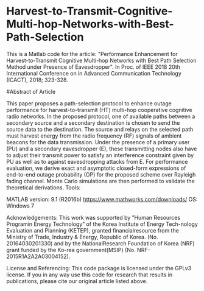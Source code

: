 # Harvest-to-Transmit-Cognitive-Multi-hop-Networks-with-Best-Path-Selection
This is a Matlab code for the article: "Performance Enhancement for Harvest-to-Transmit Cognitive Multi-hop Networks with Best Path Selection Method under Presence of Eavesdropper". In Proc. of IEEE 2018 20th International Conference on in Advanced Communication Technology (ICACT), 2018; 323-328.

#Abstract of Article

This paper proposes a path-selection protocol to enhance outage performance for harvest-to-transmit (HT) multi-hop cooperative cognitive radio networks. In the proposed protocol, one of available paths between a secondary source and a secondary destination is chosen to send the source data to the destination. The source and relays on the selected path must harvest energy from the radio frequency (RF) signals of ambient beacons for the data transmission. Under the presence of a primary user (PU) and a secondary eavesdropper (E), these transmitting nodes also have to adjust their transmit power to satisfy an interference constraint given by PU as well as to against eavesdropping attacks from E. For performance evaluation, we derive exact and asymptotic closed-form expressions of end-to-end outage probability (OP) for the proposed scheme over Rayleigh fading channel. Monte Carlo simulations are then performed to validate the theoretical derivations.
Tools:

MATLAB version: 9.1 (R2016b) https://www.mathworks.com/downloads/ OS: Windows 7

Acknowledgements: This  work  was  supported  by  ”Human  Resources  Programin Energy Technology” of the Korea Institute of Energy Tech-nology  Evaluation  and  Planning  (KETEP),  granted  financialresource  from  the  Ministry  of  Trade,  Industry  &  Energy, Republic of Korea. (No. 20164030201330) and by the NationalResearch Foundation of Korea (NRF) grant funded by the Ko-rea government(MSIP) (No. NRF-2015R1A2A2A03004152). 

License and Referencing: This code package is licensed under the GPLv3 license. If you in any way use this code for research that results in publications, please cite our original article listed above.
